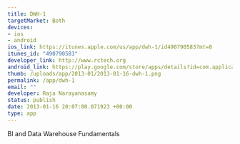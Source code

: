 ```yaml
--- 
title: DWH-1
targetMarket: Both
devices: 
- ios
- android
ios_link: https://itunes.apple.com/us/app/dwh-1/id490790583?mt=8
itunes_id: "490790583"
developer_link: http://www.rctech.org
android_link: https://play.google.com/store/apps/details?id=com.applicationcraft.appde215bca7edb428aba10644cb4770ce3&feature=search_result#?t=W251bGwsMSwyLDEsImNvbS
thumb: /uploads/app/2013-01/2013-01-16-dwh-1.png
permalink: /app/dwh-1
email: ""
developer: Raja Narayanasamy
status: publish
date: 2013-01-16 20:07:00.071923 +00:00
type: app
---
```


BI and Data Warehouse Fundamentals 
